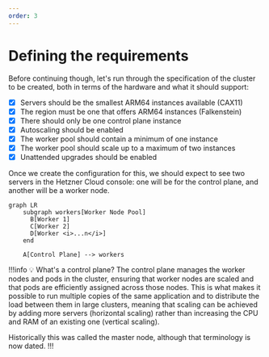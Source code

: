 ```yaml
---
order: 3
---
```


# Defining the requirements


Before continuing though, let's run through the specification of the cluster to be created, both in terms of the hardware and what it should support:

- [x] Servers should be the smallest ARM64 instances available (CAX11)
- [x] The region must be one that offers ARM64 instances (Falkenstein)
- [x] There should only be one control plane instance
- [x] Autoscaling should be enabled
- [x] The worker pool should contain a minimum of one instance
- [x] The worker pool should scale up to a maximum of two instances
- [x] Unattended upgrades should be enabled

Once we create the configuration for this, we should expect to see two servers in the Hetzner Cloud console: one will be for the control plane, and another will be a worker node. 

```mermaid
graph LR
    subgraph workers[Worker Node Pool]
      B[Worker 1]
      C[Worker 2]
      D[Worker <i>...n</i>]
    end
    
    A[Control Plane] --> workers
```


!!!info :bulb: What's a control plane?
The control plane manages the worker nodes and pods in the cluster, ensuring that worker nodes are scaled and that pods are efficiently assigned across those nodes. This is what makes it possible to run multiple copies of the same application and to distribute the load between them in large clusters, meaning that scaling can be achieved by adding more servers (horizontal scaling) rather than increasing the CPU and RAM of an existing one (vertical scaling).

Historically this was called the master node, although that terminology is now dated.
!!!
